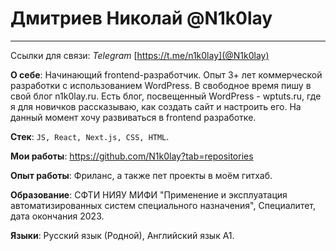 # Дмитриев Николай @N1k0lay
---
Ссылки для связи: *Telegram* [https://t.me/n1k0lay](@N1k0lay)

**О себе**: 
Начинающий frontend-разработчик. Опыт 3+ лет коммерческой разработки с использованием WordPress. В свободное время пишу в свой блог n1k0lay.ru. Есть блог, посвещенный WordPress - wptuts.ru, где я для новичков рассказываю, как создать сайт и настроить его. На данный момент хочу развиваться в frontend разработке.

**Стек**: `JS, React, Next.js, CSS, HTML`.

**Мои работы**: https://github.com/N1k0lay?tab=repositories

**Опыт работы**: Фриланс, а также пет проекты в моём гитхаб.

**Образование**: СФТИ НИЯУ МИФИ "Применение и эксплуатация автоматизированных систем специального назначения", Специалитет, дата окончания 2023.

**Языки**: Русский язык (Родной), Английский язык A1.
